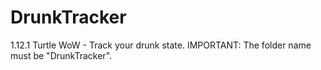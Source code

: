 # DrunkTracker
1.12.1 Turtle WoW - Track your drunk state. IMPORTANT: The folder name must be "DrunkTracker". 
